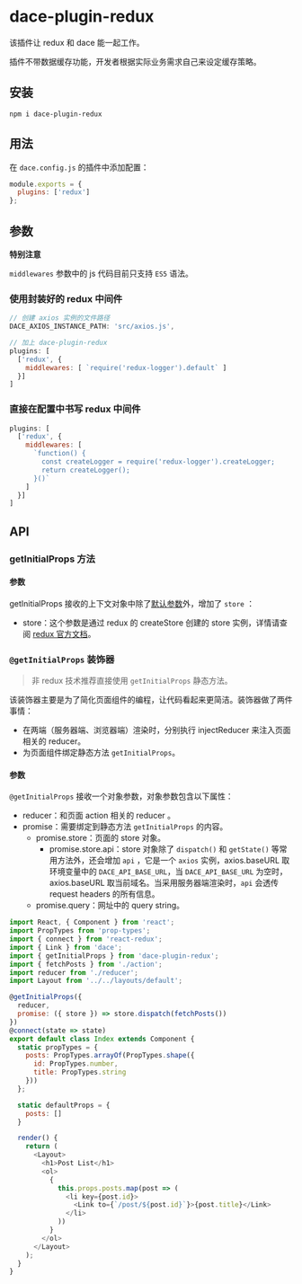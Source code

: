 # dace-plugin-redux

该插件让 redux 和 dace 能一起工作。

插件不带数据缓存功能，开发者根据实际业务需求自己来设定缓存策略。

## 安装
```
npm i dace-plugin-redux
```

## 用法

在 `dace.config.js` 的插件中添加配置：

```js
module.exports = {
  plugins: ['redux']
};
```

## 参数

**特别注意**

`middlewares` 参数中的 js 代码目前只支持 `ES5` 语法。

### 使用封装好的 redux 中间件

```js
// 创建 axios 实例的文件路径
DACE_AXIOS_INSTANCE_PATH: 'src/axios.js',

// 加上 dace-plugin-redux
plugins: [
  ['redux', {
    middlewares: [ `require('redux-logger').default` ]
  }]
]
```

### 直接在配置中书写 redux 中间件

```js
plugins: [
  ['redux', {
    middlewares: [
      `function() {
        const createLogger = require('redux-logger').createLogger;
        return createLogger();
      }()`
    ]
  }]
]
```

## API

### getInitialProps 方法

#### 参数
getInitialProps 接收的上下文对象中除了[默认参数](api/get-initial-props.md)外，增加了 `store` ：

- store：这个参数是通过 redux 的 createStore 创建的 store 实例，详情请查阅 [redux 官方文档](https://redux.js.org/api/store)。

### `@getInitialProps` 装饰器

>非 redux 技术推荐直接使用 `getInitialProps` 静态方法。

该装饰器主要是为了简化页面组件的编程，让代码看起来更简洁。装饰器做了两件事情：

- 在两端（服务器端、浏览器端）渲染时，分别执行 injectReducer 来注入页面相关的 reducer。
- 为页面组件绑定静态方法 `getInitialProps`。

#### 参数
`@getInitialProps` 接收一个对象参数，对象参数包含以下属性：

- reducer：和页面 action 相关的 reducer 。
- promise：需要绑定到静态方法 `getInitialProps` 的内容。
  - promise.store：页面的 store 对象。
    - promise.store.api：store 对象除了 `dispatch()` 和 `getState()` 等常用方法外，还会增加 `api` ，它是一个  `axios` 实例，axios.baseURL 取环境变量中的 `DACE_API_BASE_URL`，当 `DACE_API_BASE_URL` 为空时，axios.baseURL 取当前域名。当采用服务器端渲染时，`api` 会透传 request headers 的所有信息。
  - promise.query：网址中的 query string。

```js
import React, { Component } from 'react';
import PropTypes from 'prop-types';
import { connect } from 'react-redux';
import { Link } from 'dace';
import { getInitialProps } from 'dace-plugin-redux';
import { fetchPosts } from './action';
import reducer from './reducer';
import Layout from '../../layouts/default';

@getInitialProps({
  reducer,
  promise: ({ store }) => store.dispatch(fetchPosts())
})
@connect(state => state)
export default class Index extends Component {
  static propTypes = {
    posts: PropTypes.arrayOf(PropTypes.shape({
      id: PropTypes.number,
      title: PropTypes.string
    }))
  };

  static defaultProps = {
    posts: []
  }

  render() {
    return (
      <Layout>
        <h1>Post List</h1>
        <ol>
          {
            this.props.posts.map(post => (
              <li key={post.id}>
                <Link to={`/post/${post.id}`}>{post.title}</Link>
              </li>
            ))
          }
        </ol>
      </Layout>
    );
  }
}
```
